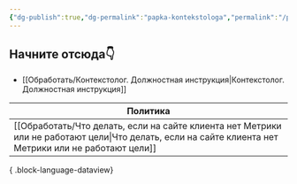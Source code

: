 ```yaml
---
{"dg-publish":true,"dg-permalink":"papka-kontekstologa","permalink":"/papka-kontekstologa/"}
---
```



## Начните отсюда👇
- [[Обработать/Контекстолог. Должностная инструкция\|Контекстолог. Должностная инструкция]]




| Политика                                                                                                                                                 |
| -------------------------------------------------------------------------------------------------------------------------------------------------------- |
| [[Обработать/Что делать, если на сайте клиента нет Метрики или не работают цели\|Что делать, если на сайте клиента нет Метрики или не работают цели]] |

{ .block-language-dataview}